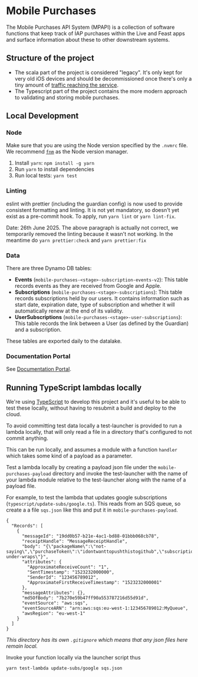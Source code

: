 # Mobile Purchases

The Mobile Purchases API System (MPAPI) is a collection of software functions that keep track of IAP purchases within the Live and Feast apps and surface information about these to other downstream systems.

## Structure of the project

- The scala part of the project is considered "legacy". It's only kept for very old iOS devices and should be decommissioned once there's only a tiny amount of [traffic reaching the service](https://eu-west-1.console.aws.amazon.com/cloudwatch/home?region=eu-west-1#dashboards:name=MobilePurchases;start=P7D).
- The Typescript part of the project contains the more modern approach to validating and storing mobile purchases.

## Local Development

### Node

Make sure that you are using the Node version specified by the `.nvmrc` file. We recommend [`fnm`](https://github.com/Schniz/fnm) as the Node version manager.

1. Install `yarn`: `npm install -g yarn`
2. Run `yarn` to install dependencies
3. Run local tests: `yarn test`

### Linting

eslint with prettier (including the guardian config) is now used to provide consistent formatting and linting. It is not yet mandatory, so doesn't yet exist as a pre-commit hook. To apply, run `yarn lint` or `yarn lint-fix`.

Date: 26th June 2025. The above paragraph is actually not correct, we temporarily removed the linting because it wasn't not working. In the meantime do `yarn prettier:check` and `yarn prettier:fix`

### Data

There are three Dynamo DB tables:

- **Events** (`mobile-purchases-<stage>-subscription-events-v2`): This table records events as they are received from Google and Apple.
- **Subscriptions** (`mobile-purchases-<stage>-subscriptions`): This table records subscriptions held by our users. It contains information such as start date, expiration date, type of subscription and whether it will automatically renew at the end of its validity.
- **UserSubscriptions** (`mobile-purchases-<stage>-user-subscriptions`): This table records the link between a User (as defined by the Guardian) and a subscription.

These tables are exported daily to the datalake.

### Documentation Portal

See [Documentation Portal](docs/README.md).

## Running TypeScript lambdas locally

We're using [TypeScript](https://www.typescriptlang.org/) to develop this project and it's useful to be able to test these locally, without having to resubmit a build and deploy to the cloud.

To avoid committing test data locally a test-launcher is provided to run a lambda locally, that will only read a file in a directory that's configured to not commit anything.

This can be run locally, and assumes a module with a function `handler` which takes some kind of a payload as a parameter.

Test a lambda locally by creating a payload json file under the `mobile-purchases-payload` directory and invoke the test-launcher with the name of your lambda module relative to the test-launcher along with the name of a payload file.

For example, to test the lambda that updates google subscriptions (`typescript/update-subs/google.ts`). This reads from an SQS queue, so create a a file `sqs.json` like this and put it in `mobile-purchases-payload`.

```
{
  "Records": [
    {
      "messageId": "19dd0b57-b21e-4ac1-bd88-01bbb068cb78",
      "receiptHandle": "MessageReceiptHandle",
      "body": "{\"packageName\":\"not-saying\",\"purchaseToken\":\"idontwanttopushthistogithub",\"subscriptionId\":\"keeo-under-wraps\"}",
      "attributes": {
        "ApproximateReceiveCount": "1",
        "SentTimestamp": "1523232000000",
        "SenderId": "123456789012",
        "ApproximateFirstReceiveTimestamp": "1523232000001"
      },
      "messageAttributes": {},
      "md5OfBody": "7b270e59b47ff90a553787216d55d91d",
      "eventSource": "aws:sqs",
      "eventSourceARN": "arn:aws:sqs:eu-west-1:123456789012:MyQueue",
      "awsRegion": "eu-west-1"
    }
  ]
}
```

_This directory has its own `.gitignore` which means that any json files here remain local._

Invoke your function locally via the launcher script thus

```
yarn test-lambda update-subs/google sqs.json
```
